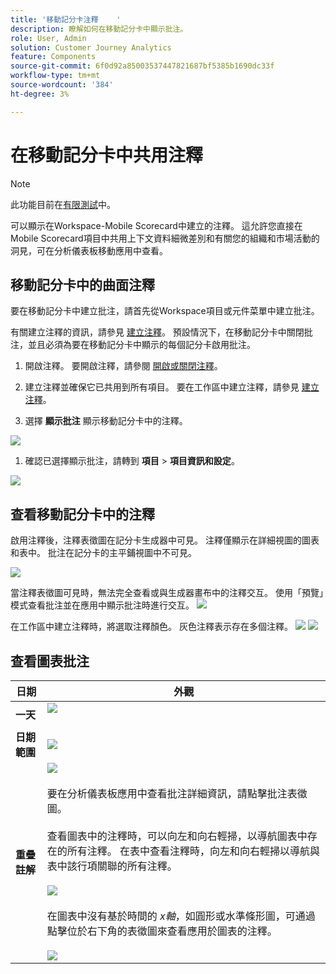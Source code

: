 ```yaml
---
title: '移動記分卡注釋    '
description: 瞭解如何在移動記分卡中顯示批注。
role: User, Admin
solution: Customer Journey Analytics
feature: Components
source-git-commit: 6f0d92a85003537447821687bf5385b1690dc33f
workflow-type: tm+mt
source-wordcount: '384'
ht-degree: 3%

---
```



# 在移動記分卡中共用注釋

>[!NOTE]
>
>此功能目前在[有限測試](/help/release-notes/releases.md)中。

可以顯示在Workspace-Mobile Scorecard中建立的注釋。 這允許您直接在Mobile Scorecard項目中共用上下文資料細微差別和有關您的組織和市場活動的洞見，可在分析儀表板移動應用中查看。

## 移動記分卡中的曲面注釋

要在移動記分卡中建立批注，請首先從Workspace項目或元件菜單中建立批注。

有關建立注釋的資訊，請參見 [建立注釋](create-annotations.md)。 預設情況下，在移動記分卡中關閉批注，並且必須為要在移動記分卡中顯示的每個記分卡啟用批注。

1. 開啟注釋。 要開啟注釋，請參閱 [開啟或關閉注釋](https://experienceleague.adobe.com/docs/analytics-platform/using/cja-components/annotations/overview.html?lang=en#turn-annotations-on-or-off)。

1. 建立注釋並確保它已共用到所有項目。 要在工作區中建立注釋，請參見 [建立注釋](create-annotations.md)。

1. 選擇 **顯示批注** 顯示移動記分卡中的注釋。

![](assets/show-annotations.png)

1. 確認已選擇顯示批注，請轉到 **項目** > **項目資訊和設定**。

![](assets/project-info-settings.png)

## 查看移動記分卡中的注釋

啟用注釋後，注釋表徵圖在記分卡生成器中可見。 注釋僅顯示在詳細視圖的圖表和表中。 批注在記分卡的主平鋪視圖中不可見。

![](assets/view-annotations.png)

當注釋表徵圖可見時，無法完全查看或與生成器畫布中的注釋交互。 使用「預覽」模式查看批注並在應用中顯示批注時進行交互。 ![](assets/preview-icon.png)

在工作區中建立注釋時，將選取注釋顏色。 灰色注釋表示存在多個注釋。 ![](assets/gray-annotations1.png) ![](assets/gray-annotations2.png)

## 查看圖表批注

| 日期 | 外觀 |
| --- | --- |
| **一天** | ![](assets/single-day-mobile-annotations.png)<br></br> |
| **日期範圍** | ![](assets/date-range.png) |
| **重疊註解** | ![](assets/overlapping-annotations.png)<br></br>要在分析儀表板應用中查看批注詳細資訊，請點擊批注表徵圖。 <br></br>查看圖表中的注釋時，可以向左和向右輕掃，以導航圖表中存在的所有注釋。 在表中查看注釋時，向左和向右輕掃以導航與表中該行項關聯的所有注釋。 <br></br>![](assets/swipe-multiple-annotations.png) <br></br>在圖表中沒有基於時間的 *x軸*，如圓形或水準條形圖，可通過點擊位於右下角的表徵圖來查看應用於圖表的注釋。<br></br> ![](assets/charts-without-timebase.png) |

